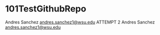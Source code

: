 # 101TestGithubRepo
Andres Sanchez
andres.sanchez1@wsu.edu
ATTEMPT 2
Andres Sanchez
andres.sanchez1@wsu.edu

